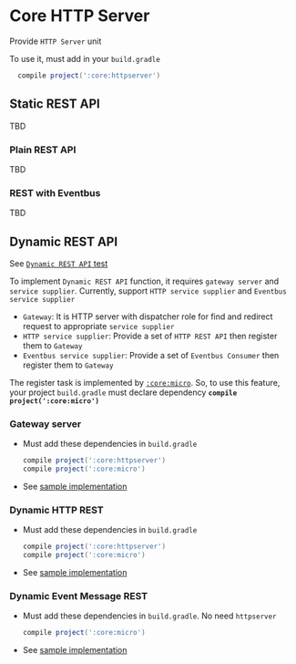 # Core HTTP Server

Provide `HTTP Server` unit

To use it, must add in your `build.gradle`

```gradle
  compile project(':core:httpserver')
```

## Static REST API

TBD

### Plain REST API

TBD

### REST with Eventbus

TBD

## Dynamic REST API

See [`Dynamic REST API` test](src/test/java/com/nubeiot/core/http/dynamic)

To implement `Dynamic REST API` function, it requires `gateway server` and `service supplier`. Currently, support `HTTP service supplier` and `Eventbus service supplier`

- `Gateway`: It is HTTP server with dispatcher role for find and redirect request to appropriate `service supplier` 
- `HTTP service supplier`: Provide a set of `HTTP REST API` then register them to `Gateway`
- `Eventbus service supplier`: Provide a set of `Eventbus Consumer` then register them to `Gateway`

The register task is implemented by [`:core:micro`](../../micro/README.md). So, to use this feature, your project `build.gradle` must declare dependency **`compile project(':core:micro')`**

### Gateway server

- Must add these dependencies in `build.gradle`

  ```gradle
  compile project(':core:httpserver')
  compile project(':core:micro')
  ```

- See [sample implementation](src/test/java/com/nubeiot/core/http/dynamic/mock/GatewayServer.java)

### Dynamic HTTP REST

- Must add these dependencies in `build.gradle`

  ```gradle
  compile project(':core:httpserver')
  compile project(':core:micro')
  ```

- See [sample implementation](src/test/java/com/nubeiot/core/http/dynamic/mock/HttpServiceServer.java)

### Dynamic Event Message REST

- Must add these dependencies in `build.gradle`. No need `httpserver`

  ```gradle
  compile project(':core:micro')
  ```

- See [sample implementation](src/test/java/com/nubeiot/core/http/dynamic/mock/EventMessageService.java)
